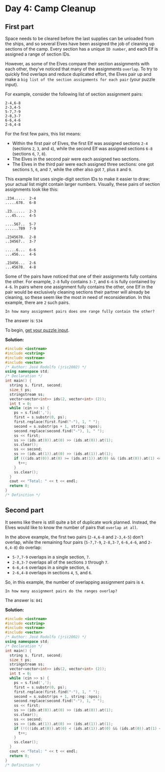 # Day 4: Camp Cleanup
## First part
Space needs to be cleared before the last supplies can be unloaded from the ships, and so several Elves have been assigned the job of cleaning up sections of the camp. Every section has a unique `ID number`, and each Elf is assigned a range of section IDs.

However, as some of the Elves compare their section assignments with each other, they've noticed that many of the assignments `overlap`. To try to quickly find overlaps and reduce duplicated effort, the Elves pair up and make a `big list of the section assignments for each pair` (your puzzle input).

For example, consider the following list of section assignment pairs:
```
2-4,6-8
2-3,4-5
5-7,7-9
2-8,3-7
6-6,4-6
2-6,4-8
```

For the first few pairs, this list means:

- Within the first pair of Elves, the first Elf was assigned sections `2-4` (sections ``2``, `3`, and `4`), while the second Elf was assigned sections `6-8` (sections `6`, `7`, `8`).
- The Elves in the second pair were each assigned two sections.
- The Elves in the third pair were each assigned three sections: one got sections `5`, `6`, and `7`, while the other also got `7`, plus `8` and `9`.

This example list uses single-digit section IDs to make it easier to draw; your actual list might contain larger numbers. Visually, these pairs of section assignments look like this:
```
.234.....  2-4
.....678.  6-8

.23......  2-3
...45....  4-5

....567..  5-7
......789  7-9

.2345678.  2-8
..34567..  3-7

.....6...  6-6
...456...  4-6

.23456...  2-6
...45678.  4-8
```

Some of the pairs have noticed that one of their assignments fully contains the other. For example, `2-8` fully contains `3-7`, and `6-6` is fully contained by `4-6`. In pairs where one assignment fully contains the other, one Elf in the pair would be exclusively cleaning sections their partner will already be cleaning, so these seem like the most in need of reconsideration. In this example, there are `2` such pairs.

`In how many assignment pairs does one range fully contain the other?`

The answer is: `534`

To begin, [get your puzzle input](./input.txt).

**Solution:**
```cpp
#include <iostream>
#include <cstring>
#include <sstream>
#include <vector>
/* Author: José Rodolfo (jric2002) */
using namespace std;
/* Declaration */
int main() {
  string s, first, second;
  size_t ps;
  stringstream ss;
  vector<vector<int>> ids(2, vector<int> (2));
  int t = 0;
  while (cin >> s) {
    ps = s.find(',');
    first = s.substr(0, ps);
    first.replace(first.find("-"), 1, " ");
    second = s.substr(ps + 1, string::npos);
    second.replace(second.find("-"), 1, " ");
    ss << first;
    ss >> (ids.at(0)).at(0) >> (ids.at(0)).at(1);
    ss.clear();
    ss << second;
    ss >> (ids.at(1)).at(0) >> (ids.at(1)).at(1);
    if (((ids.at(0)).at(0) >= (ids.at(1)).at(0) && (ids.at(0)).at(1) <= (ids.at(1)).at(1)) || ((ids.at(0)).at(0) <= (ids.at(1)).at(0) && (ids.at(0)).at(1) >= (ids.at(1)).at(1))) {
      t++;
    }
    ss.clear();
  }
  cout << "Total: " << t << endl;
  return 0;
}
/* Definition */
```

## Second part
It seems like there is still quite a bit of duplicate work planned. Instead, the Elves would like to know the number of pairs that `overlap at all`.

In the above example, the first two pairs (`2-4,6-8` and `2-3,4-5`) don't overlap, while the remaining four pairs (`5-7,7-9`, `2-8,3-7`, `6-6,4-6`, and `2-6,4-8`) do overlap:

- `5-7,7-9` overlaps in a single section, `7`.
- `2-8,3-7` overlaps all of the sections `3` through `7`.
- `6-6,4-6` overlaps in a single section, `6`.
- `2-6,4-8` overlaps in sections `4`, `5`, and `6`.

So, in this example, the number of overlapping assignment pairs is `4`.

`In how many assignment pairs do the ranges overlap?`

The answer is: `841`

**Solution:**
```cpp
#include <iostream>
#include <cstring>
#include <sstream>
#include <vector>
/* Author: José Rodolfo (jric2002) */
using namespace std;
/* Declaration */
int main() {
  string s, first, second;
  size_t ps;
  stringstream ss;
  vector<vector<int>> ids(2, vector<int> (2));
  int t = 0;
  while (cin >> s) {
    ps = s.find(',');
    first = s.substr(0, ps);
    first.replace(first.find("-"), 1, " ");
    second = s.substr(ps + 1, string::npos);
    second.replace(second.find("-"), 1, " ");
    ss << first;
    ss >> (ids.at(0)).at(0) >> (ids.at(0)).at(1);
    ss.clear();
    ss << second;
    ss >> (ids.at(1)).at(0) >> (ids.at(1)).at(1);
    if (!(((ids.at(0)).at(0) < (ids.at(1)).at(0) && (ids.at(0)).at(1) < (ids.at(1)).at(0)) || ((ids.at(0)).at(0) > (ids.at(1)).at(1) && (ids.at(0)).at(1) > (ids.at(1)).at(1)))) {
      t++;
    }
    ss.clear();
  }
  cout << "Total: " << t << endl;
  return 0;
}
/* Definition */
```